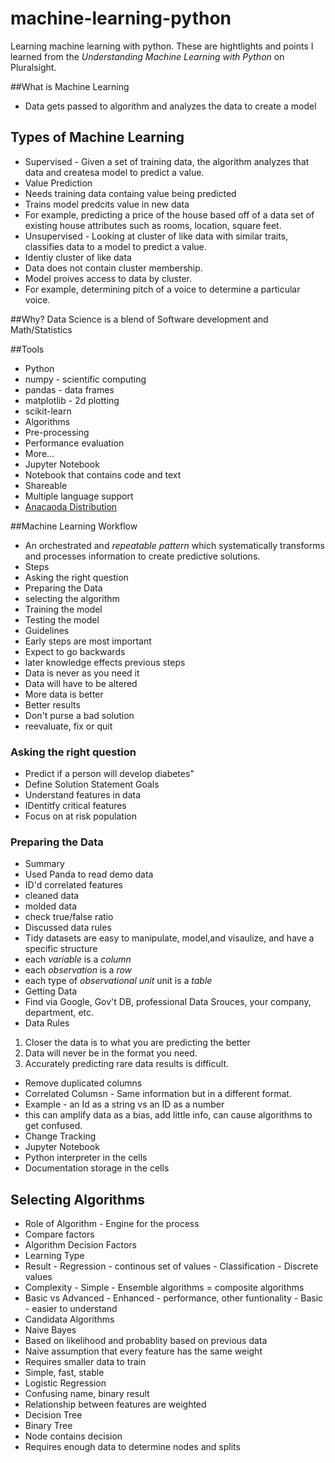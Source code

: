 # machine-learning-python
Learning machine learning with python. These are hightlights and points I learned from the *Understanding Machine Learning with Python* on Pluralsight.

##What is Machine Learning
- Data gets passed to algorithm and analyzes the data to create a model
## Types of Machine Learning
- Supervised - Given a set of training data, the algorithm analyzes that data and createsa  model to predict a value. 
 - Value Prediction
 - Needs training data containg value being predicted
 - Trains model predcits value in new data
 - For example, predicting a price of the house based off of a data set of existing house attributes such as rooms, location, square feet.
- Unsupervised - Looking at cluster of like data with similar traits, classifies data to a model to predict a value. 
 - Identiy cluster of like data
 - Data does not contain cluster membership.
 - Model proives access to data by cluster. 
 - For example, determining pitch of a voice to determine a particular voice.

##Why?
Data Science is a blend of Software development and Math/Statistics

##Tools
- Python
 - numpy - scientific computing
 - pandas - data frames
 - matplotlib - 2d plotting
 - scikit-learn
  - Algorithms
  - Pre-processing
  - Performance evaluation
  - More...
- Jupyter Notebook
 - Notebook that contains code and text
 - Shareable
 - Multiple language support
 - [Anacaoda Distribution](https://www.continuum.io/downloads)

##Machine Learning Workflow
- An orchestrated and *repeatable pattern* which systematically transforms and processes information to create predictive solutions.
- Steps
 - Asking the right question
 - Preparing the Data
 - selecting the algorithm
 - Training the model
 - Testing the model
- Guidelines
 - Early steps are most important
 - Expect to go backwards 
  - later knowledge effects previous steps
- Data is never as you need it
 - Data will have to be altered
- More data is better
 - Better results
- Don't purse a bad solution
 - reevaluate, fix or quit
 
 ###  Asking the right question
 - Predict if a person will develop diabetes"
 - Define Solution Statement Goals
  - Understand features in data
  - IDentitfy critical features
  - Focus on at risk population

### Preparing the Data
- Summary
 - Used Panda to read demo data
 - ID'd  correlated features
 - cleaned data
 - molded data
 - check true/false ratio
 - Discussed data rules
- Tidy datasets are easy to manipulate, model,and visaulize, and have a specific structure
 - each *variable* is a *column*
 - each *observation* is a *row*
 - each type of *observational unit*  unit is a *table*
- Getting Data
 - Find via Google, Gov't DB, professional Data Srouces, your company, department, etc.
- Data Rules
 1. Closer the data is to what you are predicting the better
 2. Data will never be in the format you need.
 3. Accurately predicting rare data results is difficult.
- Remove duplicated columns
- Correlated Columsn - Same information but in a different format.
 - Example - an Id as a string vs an ID as a number
 - this can amplify data as a bias, add little info, can cause algorithms to get confused.
- Change Tracking
 - Jupyter Notebook
  - Python interpreter in the cells
  - Documentation storage in the cells
## Selecting Algorithms
  - Role of Algorithm - Engine for the process
  - Compare factors
  - Algorithm Decision Factors
   - Learning Type
   - Result
    - Regression - continous set of values
    - Classification - Discrete values
   - Complexity
    - Simple
    - Ensemble algorithms  = composite algorithms
   - Basic vs Advanced
    - Enhanced - performance, other funtionality
    - Basic - easier to understand
 - Candidata Algorithms
  - Naive Bayes
   - Based on likelihood and probablity based on previous data
   - Naive assumption that every feature has the same weight
   - Requires smaller data to train
   - Simple, fast, stable
  - Logistic Regression
   - Confusing name, binary result
   - Relationship between features are weighted
  - Decision Tree
   - Binary Tree
   - Node contains decision
   - Requires enough data to determine nodes and splits
